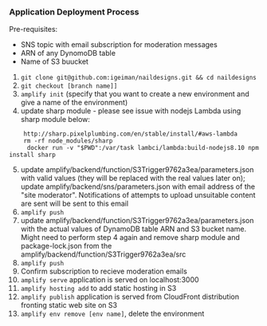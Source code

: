 ### Application Deployment Process

Pre-requisites:
 - SNS topic with email subscription for moderation messages
 - ARN of any DynomoDB table
 - Name of S3 buucket

1. `git clone git@github.com:igeiman/naildesigns.git && cd naildesigns`
2. `git checkout [branch name]]`
3. `amplify init` (specify that you want to create a new environment and give a name of the environment)
4. update sharp module - please see issue with nodejs Lambda using sharp module below:
```
	http://sharp.pixelplumbing.com/en/stable/install/#aws-lambda
	rm -rf node_modules/sharp
	 docker run -v "$PWD":/var/task lambci/lambda:build-nodejs8.10 npm install sharp
```
5. update amplify/backend/function/S3Trigger9762a3ea/parameters.json with valid values (they will be replaced with the real values later on); update amplify/backend/sns/parameters.json with email address of the "site moderator". Notifications of attempts to upload unsuitable content are sent will be sent to this email
6. `amplify push`
7. update amplify/backend/function/S3Trigger9762a3ea/parameters.json with the actual values of DynamoDB table ARN and S3 bucket name. Might need to perform step 4 again and remove sharp module and package-lock.json from the amplify/backend/function/S3Trigger9762a3ea/src
8. `amplify push`
9. Confirm subscription to recieve moderation emails
9. `amplify serve`   application is served on localhost:3000
10. `amplify hosting add` to add static hosting in S3
11. `amplify publish` application is served from CloudFront distribution fronting static web site on S3
12. `amplify env remove [env name]`, delete the environment
